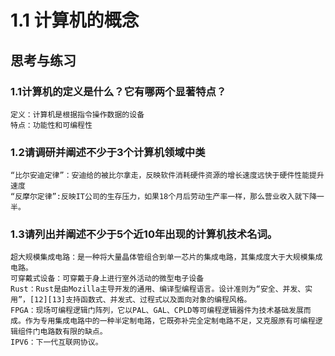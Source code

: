 # 1.1 计算机的概念
## 思考与练习
### 1.1计算机的定义是什么？它有哪两个显著特点？
    定义：计算机是根据指令操作数据的设备
    特点：功能性和可编程性

### 1.2请调研并阐述不少于3个计算机领域中类
    “比尔安迪定律”：安迪给的被比尔拿走，反映软件消耗硬件资源的增长速度远快于硬件性能提升速度
    “反摩尔定律”:反映IT公司的生存压力，如果18个月后劳动生产率一样，那么营业收入就下降一半。

### 1.3请列出并阐述不少于5个近10年出现的计算机技术名词。
	超大规模集成电路：是一种将大量晶体管组合到单一芯片的集成电路，其集成度大于大规模集成电路。
	可穿戴式设备：可穿戴于身上进行室外活动的微型电子设备
	Rust：Rust是由Mozilla主导开发的通用、编译型编程语言。设计准则为“安全、并发、实用”，[12][13]支持函数式、并发式、过程式以及面向对象的编程风格。 
	FPGA：现场可编程逻辑门阵列，它以PAL、GAL、CPLD等可编程逻辑器件为技术基础发展而成。作为专用集成电路中的一种半定制电路，它既弥补完全定制电路不足，又克服原有可编程逻辑组件门电路数有限的缺点。 
	IPV6：下一代互联网协议。
